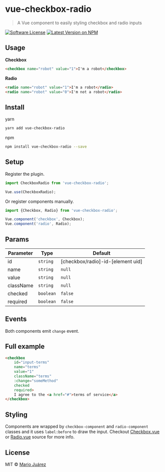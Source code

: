 # vue-checkbox-radio
> A Vue component to easily styling checkbox and radio inputs


[![Software License](https://img.shields.io/badge/license-MIT-brightgreen.svg?style=flat-square)](LICENSE.md)
[![Latest Version on NPM](https://img.shields.io/npm/v/vue-checkbox-radio.svg?style=flat-square)](https://npmjs.com/package/vue-checkbox-radio)

## Usage

**Checkbox**

```html
<checkbox name="robot" value="1">I'm a robot</checkbox>
```

**Radio**

```html
<radio name="robot" value="1">I'm a robot</radio>
<radio name="robot" value="0">I'm not a robot</radio>
```

## Install

yarn

```bash
yarn add vue-checkbox-radio
```

npm


```bash
npm install vue-checkbox-radio --save
```

## Setup

Register the plugin.

```js
import CheckboxRadio from 'vue-checkbox-radio';

Vue.use(CheckboxRadio);
```

Or register components manually.

```js
import {Checkbox, Radio} from 'vue-checkbox-radio';

Vue.component('checkbox', Checkbox);
Vue.component('radio', Radio);
```

## Params

Parameter | Type | Default
--------- | ---- | ------
id | `string` | [checkbox/radio]-id-[element uid]
name | `string` | `null`
value | `string` | `null`
className | `string` | `null`
checked | `boolean` | `false`
required | `boolean` | `false`

## Events

Both components emit `change` event.

## Full example

```html
<checkbox
    id="input-terms"
    name="terms"
    value="1"
    className="terms"
    :change="someMethod"
    checked
    required>
    I agree to the <a href="#">terms of service</a>
</checkbox>
```

## Styling

Components are wrapped by `checkbox-component` and `radio-component` classes and it uses `label:before` to draw the input. Checkout [Checkbox.vue](src/components/Checkbox.vue) or [Radio.vue](src/components/Radio.vue) source for more info.

## License

MIT © [Mario Juárez](https://github.com/mariomka)

